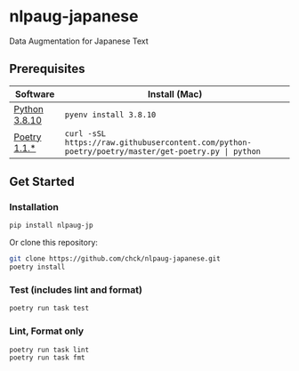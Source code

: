 # nlpaug-japanese
Data Augmentation for Japanese Text

## Prerequisites
| Software                   | Install (Mac)              |
|----------------------------|----------------------------|
| [Python 3.8.10][python]    | `pyenv install 3.8.10`     |
| [Poetry 1.1.*][poetry]     | `curl -sSL https://raw.githubusercontent.com/python-poetry/poetry/master/get-poetry.py \| python`|

[python]: https://www.python.org/downloads/release/python-3810/
[poetry]: https://python-poetry.org/

## Get Started
### Installation
```bash
pip install nlpaug-jp
```

Or clone this repository:
```bash
git clone https://github.com/chck/nlpaug-japanese.git
poetry install
```

### Test (includes lint and format)
```bash
poetry run task test
```

### Lint, Format only
```bash
poetry run task lint
poetry run task fmt
```
